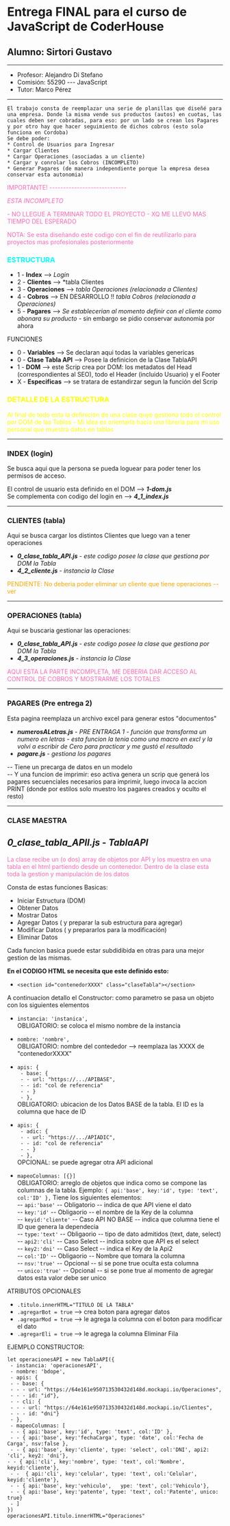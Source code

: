 # Entrega FINAL para el curso de JavaScript de CoderHouse
## Alumno: Sirtori Gustavo

---

* Profesor: Alejandro Di Stefano
* Comisión: 55290 --- JavaScript
* Tutor: Marco Pérez

---
```ssh
El trabajo consta de reemplazar una serie de planillas que diseñé para una empresa. Donde la misma vende sus productos (autos) en cuotas, las cuales deben ser cobradas, para eso: por un lado se crean los Pagares y por otro hay que hacer seguimiento de dichos cobros (esto solo funciona en Cordoba)
Se debe poder:
* Control de Usuarios para Ingresar
* Cargar Clientes
* Cargar Operaciones (asociadas a un cliente)
* Cargar y conrolar los Cobros (INCOMPLETO)
* Generar Pagares (de manera independiente porque la empresa desea conservar esta autonomia)
```
<p style="color: hotpink">IMPORTANTE! ----------------------------

<p style="color: hotpink"> <em>ESTA INCOMPLETO</em>
<p style="color: hotpink"> - NO LLEGUE A TERMINAR TODO EL PROYECTO - XQ ME LLEVO MAS TIEMPO DEL ESPERADO

<p style="color: hotpink"> NOTA: Se esta diseñando este codigo con el fin de reutilizarlo para proyectos mas profesionales posteriormente

### <p style="color: cyan"> ESTRUCTURA

- 1 - **Index** --> *Login*
- 2 - **Clientes** --> *tabla Clientes
- 3 - **Operaciones** --> *tabla Operaciones (relacionada a Clientes)*
- 4 - **Cobros** --> EN DESARROLLO !! *tabla Cobros (relacionada a Operaciones)*
- 5 - **Pagares** --> *Se establecerian al momento definir con el cliente como abonara su producto* - sin embargo se pidio conservar autonomia por ahora

FUNCIONES

- 0 - **Variables** --> Se declaran aqui todas la variables genericas
- 0 - **Clase Tabla API** --> Posee la definicion de la Clase TablaAPI
- 1 - **DOM** --> este Scrip crea por DOM: los metadatos del Head (correspondientes al SEO), todo el Header (incluido Usuario) y el Footer
- X - **Especificas** --> se tratara de estandirzar segun la función del Scrip

### <p style="color: yellow"> DETALLE DE LA ESTRUCTURA
<p style="color: yellow"> Al final de todo esta la definición de una clase quye gestiona todo el control por DOM de las Tablas - Mi idea es orientarla hacia una libreria para mi uso personal que muestra datos en tablas

---

### INDEX (login)
Se busca aqui que la persona se pueda loguear para poder tener los permisos de acceso.

El control de usuario esta definido en el DOM --> ***1-dom.js***<br>
Se complementa con codigo del login en --> ***4_1_index.js***<br> 


---

### CLIENTES (tabla)

Aqui se busca cargar los distintos Clientes que luego van a tener operaciones

* ***0_clase_tabla_API.js*** - *este codigo posee la clase que gestiona por DOM la Tabla*<br>
* ***4_2_cliente.js*** - *instancia la Clase*

<p style="color: orange">PENDIENTE: No deberia poder eliminar un cliente que tiene operaciones -- ver

---

### OPERACIONES (tabla)

Aqui se buscaria gestionar las operaciones:<br>
* ***0_clase_tabla_API.js*** - *este codigo posee la clase que gestiona por DOM la Tabla*<br>
* ***4_3_operaciones.js*** - *instancia la Clase*

<p style="color: hotpink"> AQUI ESTA LA PARTE INCOMPLETA, ME DEBERIA DAR ACCESO AL CONTROL DE COBROS Y MOSTRARME LOS TOTALES

---

### PAGARES (Pre entrega 2)

Esta pagina reemplaza un archivo excel para generar estos "documentos"

* ***numerosALetras.js*** - *PRE ENTRAGA 1 - función que transforma un numero en letras - esta funcion la tenia como una macro en excl y la volvi a escribir de Cero para practicar y me gustó el resultado*<br>
* ***pagare.js*** - *gestiona los pagares*

-- Tiene un precarga de datos en un modelo<br>
-- Y una funcion de imprimir: eso activa genera un scrip que generá los pagares secuenciales necesarios para imprimir, luego invoca la accion PRINT (donde por estilos solo muestro los pagares creados y oculto el resto)

---

### CLASE MAESTRA

## ***0_clase_tabla_APIl.js*** - *TablaAPI*

<p style="color: hotpink"> La clase recibe un (o dos) array de objetos por API y los muestra en una tabla en el html partiendo desde un contenedor. Dentro de la clase esta toda la gestion y manipulación de los datos

Consta de estas funciones Basicas:
* Iniciar Estructura (DOM)
* Obtener Datos
* Mostrar Datos
* Agregar Datos ( y preparar la sub estructura para agregar)
* Modificar Datos ( y prepararlos para la modificación)
* Eliminar Datos

Cada funcion basica puede estar subdidibida en otras para una mejor gestion de las mismas.

**En el CODIGO HTML se necesita que este definido esto:**

* `<section id="contenedorXXXX" class="claseTabla"></section>`

A continuacion detallo el Constructor: como parametro se pasa un objeto con los siguientes elementos

 * `instancia: 'instanica',`<br>
 OBLIGATORIO: se coloca el mismo nombre de la instancia

 * `nombre: 'nombre',`<br>
 OBLIGATORIO: nombre del contededor --> reemplaza las XXXX de "contenedorXXXX"

 * `apis: {`<br>
   ` - base: {`<br>
   ` - - url: "https://.../APIBASE",`<br>
   ` - - id: "col de referencia"`<br>
   ` - - }`<br>
   ` - },`<br>
  OBLIGATORIO: ubicacion de los Datos BASE de la tabla. El ID es la columna que hace de ID

 * `apis: {`<br>
   ` - adic: {`<br>
   ` - - url: "https://.../APIADIC",`<br>
   ` - - id: "col de referencia"`<br>
   ` - - }`<br>
   ` - },`<br>
  OPCIONAL: se puede agregar otra API adicional

 * `mapeoColumnas: [{}]`<br>
  OBLIGATORIO: arreglo de objetos que indica como se compone las columnas de la tabla. Ejemplo: `{ api:'base', key:'id', type: 'text', col:'ID' },`
  Tiene los siguientes elementos:<br>
  -- `api:'base'` -- Obligatorio -- indica de que API viene el dato<br>
  -- `key:'id'` -- Obligaorio -- el nombre de la Key de la columna<br>
  -- `keyid:'cliente'` -- Caso API NO BASE -- indica que columna tiene el ID que genera la dependecia<br>
  -- `type:'text'` -- Obligaorio -- tipo de dato admitidos (text, date, select)<br>
  -- `api2:'cli'` -- Caso Select -- indica sobre que API es el select<br>
  -- `key2:'dni'` -- Caso Select -- indica el Key de la Api2<br>
  -- `col:'ID'` -- Obligaorio -- Nombre que tomara la columna<br>
  -- `nsv:'true'` -- Opcional -- si se pone true oculta esta columna<br>
  -- `unico:'true'` -- Opcional -- si se pone true al momento de agregar datos esta valor debe ser unico

  ATRIBUTOS OPCIONALES
  * `.titulo.innerHTML="TITULO DE LA TABLA"`
  * `.agregarBot = true` --> crea boton para agregar datos
  * `.agregarMod = true` --> le agrega la columna con el boton para modificar el dato
  * `.agregarEli = true` --> le agrega la columna Eliminar Fila

EJEMPLO CONSTRUCTOR:

`let operacionesAPI = new TablaAPI({`<br>
` - instancia: 'operacionesAPI',`<br>
` - nombre: 'bdope',`<br>
` - apis: {`<br>
` - - base: {`<br>
` - - - url: "https://64e161e950713530432d148d.mockapi.io/Operaciones",`<br>
` - - - id: "id"},`<br>
` - - cli: {`<br>
` - - - url: "https://64e161e950713530432d148d.mockapi.io/Clientes",`<br>
` - - - id: "dni"}`<br>
` - },`<br>
` - mapeoColumnas: [`<br>
` - - { api:'base', key:'id', type: 'text', col:'ID' },`<br>
` - - { api:'base', key:'fechaCarga', type: 'date', col:'Fecha de Carga', nsv:false },`<br>
` - - { api:'base', key:'cliente', type: 'select', col:'DNI', api2: 'cli', key2: 'dni'},`<br>
` - - { api:'cli', key:'nombre', type: 'text', col:'Nombre', keyid:'cliente'}, `<br>
` - -  { api:'cli', key:'celular', type: 'text', col:'Celular', keyid:'cliente'},`<br>
` - - { api:'base', key:'vehiculo',   ype: 'text', col:'Vehiculo'},`<br>
` - - { api:'base', key:'patente', type: 'text', col:'Patente', unico: true}`<br>
` - ]`<br>
`})`<br>
`operacionesAPI.titulo.innerHTML="Operaciones"`<br>